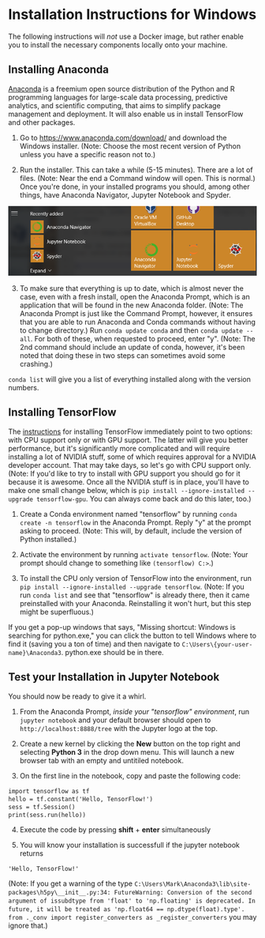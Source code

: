 # Installation Instructions for Windows

The following instructions will *not* use a Docker image, but rather enable you to install the necessary components locally onto your machine.

## Installing Anaconda

[Anaconda](https://en.wikipedia.org/wiki/Anaconda_(Python_distribution)) is a freemium open source distribution of the Python and R programming languages for large-scale data processing, predictive analytics, and scientific computing, that aims to simplify package management and deployment. It will also enable us in install TensorFlow and other packages.

1. Go to https://www.anaconda.com/download/ and download the Windows installer. (Note: Choose the most recent version of Python unless you have a specific reason not to.)

2. Run the installer. This can take a while (5-15 minutes). There are a lot of files. (Note: Near the end a Command window will open. This is normal.) Once you're done, in your installed programs you should, among other things, have Anaconda Navigator, Jupyter Notebook and Spyder.

![Anaconda Installation](../imgs/anaconda-install.png)

3. To make sure that everything is up to date, which is almost never the case, even with a fresh install, open the Anaconda Prompt, which is an application that will be found in the new Anaconda folder. (Note: The Anaconda Prompt is just like the Command Prompt, however, it ensures that you are able to run Anaconda and Conda commands without having to change directory.) Run `conda update conda` and then `conda update --all`. For both of these, when requested to proceed, enter "y". (Note: The 2nd command should include an update of conda, however, it's been noted that doing these in two steps can sometimes avoid some crashing.)

`conda list` will give you a list of everything installed along with the version numbers.

## Installing TensorFlow

The [instructions](https://www.tensorflow.org/install/install_windows) for installing TensorFlow immediately point to two options: with CPU support only or with GPU support. The latter will give you better performance, but it's significantly more complicated and will require installing a lot of NVIDIA stuff, some of which requires approval for a NVIDIA developer account. That may take days, so let's go with CPU support only. (Note: If you'd like to try to install with GPU support you should go for it because it is awesome. Once all the NVIDIA stuff is in place, you'll have to make one small change below, which is `pip install --ignore-installed --upgrade tensorflow-gpu`. You can always come back and do this later, too.)

1. Create a Conda environment named "tensorflow" by running `conda create -n tensorflow` in the Anaconda Prompt. Reply "y" at the prompt asking to proceed. (Note: This will, by default, include the version of Python installed.)

2. Activate the environment by running `activate tensorflow`. (Note: Your prompt should change to something like `(tensorflow) C:>`.)

3. To install the CPU only version of TensorFlow into the environment, run `pip install --ignore-installed --upgrade tensorflow`. (Note: If you run `conda list` and see that "tensorflow" is already there, then it came preinstalled with your Anaconda. Reinstalling it won't hurt, but this step might be superfluous.)

If you get a pop-up windows that says, "Missing shortcut: Windows is searching for python.exe," you can click the button to tell Windows where to find it (saving you a ton of time) and then navigate to `C:\Users\{your-user-name}\Anaconda3`. python.exe should be in there.

## Test your Installation in Jupyter Notebook

You should now be ready to give it a whirl.

1. From the Anaconda Prompt, *inside your "tensorflow" environment*, run `jupyter notebook` and your default browser should open to `http://localhost:8888/tree` with the Jupyter logo at the top.

2. Create a new kernel by clicking the **New** button on the top right and selecting **Python 3** in the drop down menu. This will launch a new browser tab with an empty and untitiled notebook.

3. On the first line in the notebook, copy and paste the following code:

```
import tensorflow as tf
hello = tf.constant('Hello, TensorFlow!')
sess = tf.Session()
print(sess.run(hello))
```
4. Execute the code by pressing **shift** + **enter** simultaneously

5. You will know your installation is successfull if the jupyter notebook returns

```
'Hello, TensorFlow!'
```
(Note: If you get a warning of the type `C:\Users\Mark\Anaconda3\lib\site-packages\h5py\__init__.py:34: FutureWarning: Conversion of the second argument of issubdtype from 'float' to 'np.floating' is deprecated. In future, it will be treated as 'np.float64 == np.dtype(float).type'. from ._conv import register_converters as _register_converters` you may ignore that.)
